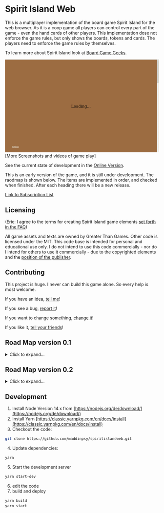 # Spirit Island Web

This is a multiplayer implementation of the board game Spirit Island for the web browser. As it is a coop game all players can control every part of the game - even the hand cards of other players. This implementation dose not enforce the game rules, but only shows the boards, tokens and cards. The players need to enforce the game rules by themselves.

To learn more about Spirit Island look at [Board Game Geeks](https://boardgamegeek.com/boardgame/162886/spirit-island).


![Video of Board Setup](screenshots/BoardSetup1.gif)
[More Screenshots and videos of game play]

See the current state of development in the [Online Version](https://spiritislandweb.herokuapp.com/).

This is an early version of the game, and it is still under development. The raodmap is shown below. The items are implemented in order, and checked when finished. After each heading there will be a new release.

[Link to Subscription List](https://spiritislandweb.hosted.phplist.com/lists/?p=subscribe&id=1)

## Licensing

(Eric: I agree to the terms for creating Spirit Island game elements [set forth in the FAQ](https://querki.net/u/darker/spirit-island-faq/#!.9v5ka4u))

All game assets and texts are owned by Greater Than Games. Other code is licensed under the MIT. This code base is intended for personal and educational use only. I do not intend to use this code commercially - nor do I intend for others to use it commercially - due to the copyrighted elements and the [position of the publisher](https://querki.net/u/darker/spirit-island-faq/#!.9v5ka4u).

## Contributing

This project is huge. I never can build this game alone. So every help is most welcome.

If you have an idea, [tell me](mailto:maddinpsycho@gmail.com?subject=Idea%20for%20SpiritIslandWeb)!

If you see a bug, [report it](https://github.com/maddinpsy/spiritislandweb/issues/new)!

If you want to change something, [change it](https://github.com/maddinpsy/spiritislandweb#development)!

If you like it, [tell your friends](https://spiritislandweb.hosted.phplist.com/lists/?p=subscribe&id=1)!


## Road Map version 0.1

<details>

<summary>Click to expand...</summary>

### Server and multi player

- [x] Set Nickname dialog
- [x] create a new game
- [x] display lobby
  - [x] with link to share 
  - [x] current joined players
  - [x] start button
- [x] join a game by URL
- [x] game play: Display one board for all, no actions (Hello World)

### Design board layout

- [x] 6 base game boards (no thematic)
- [x] ~~zoom and pan the boards, don't sync zoom and pan between clients~~ (not in design phase, breaking dragdrop)
- [x] ~~button to center the view (show all boards)~~ (not in design phase, breaking dragdrop)
- [x] display list with available boards on the left
- [x] drag drop boards and highlight drop spots
- [x] rotate boards with two buttons
- [x] snap to correct position, after rotation
- [x] animate rotation
- [x] synchronize board layout with other players
- [x] animate board move/rotation when updating
- [x] delete board by dropping back into the list ~~(drop spot is highlighted (recycle bin))~~

### Publication

- [x] Bring the game to the cloud as fast as possible. After each improvement there will be an update of the online version.
- [x] Add options to subscribe to updates, users get an email when a new version is available.
- [x] Ask other to help, help is most welcome.

### Add Spirits

- [x] show spirit list on the right, 8 base game spirits
- [x] spirits show as a circular image with fade out border, there name below
- [x] initially no spirits on the boards
- [x] drag drop spirits onto boards
- [x] spirits images are shown in center of the board
- [x] drag drop spirit, when spirit is clicked; drag drop board, when board is clicked
- [x] swap spirits, when drag drop to a board which has already a spirit
- [ ] start game button active, when all boards have a spirits

### Display tokens on board

- [x] Token display in each region
  - [x] all tokens greater than zero displayed as <Icon> x <Number>
  - [x] at least space for 8 tokens with one digit count in each region
  - [x] decrees size of all tokens in one region, if too full
  - [x] don't overlap over region border, even when two digit and lots of tokens 
  - [x] hide when count reaches zero
- [x] Possible tokens
  - [x] Explorer
  - [x] Town
  - [x] City
  - [x] Dahan
  - [x] Blight
  - [ ] Presence for each color
  - [x] Wild
  - [x] Beast
  - [x] Disease
  - [x] Badlands
- [x] User Interaction
  - [x] Every Player can change every region
  - [x] Plus Icon to add new token, shows dialog with all possible tokens
  - [x] small plus/minus icons on each count to increase/decrease number
  - [x] Actions are keep in sync with all players
  - [x] No animation on update

### Display spirit boards

- [x] Display Spirit boards of all chosen spirits
- [x] Possibility to show back site
- [x] possibility to minimize the boards (make it smaller)
- [x] Show Tokens on Presence Track
- ~~[ ] Drag Drop tokens on presence tracks into regions (removes token from track, adds token in region)~~(moved to v0.2)
- [x] Element Counter with increase/decrease buttons (for each spirit, but in snyc so other users can see it)
- [ ] make Element Counter look nicer. Default show all; gray out when zero

### Display spirits cards

- [x] show hand cards
- [x] show discarded cards
- [x] reclaim all and reclaim one button
- [x] option to delete a card (forget a power)
- [x] option to choose cards, display chosen cards (for all players)
- [ ] button to end round. All chosen cards will be discarded
- [ ] choose innate powers, show beside of chosen cards, don't discard them
- [x] option to undo play card (take the active card back to hand)
- [ ] refactor all cards with actions, in one react componente

### Draw cards

- [x] random card pile with all power cards from the base game
- [x] option to draw a minor or major
- [x] dialog with four cards
- [x] player chooses one, which is added to his hand
- [x] other three are discarded to discard pile
- [x] option to show discard pile
- [x] reshuffle when empty
- [x] when player forgets a minor/major it is added to the discard pile
- [x] option to claim one card from the discard pile (for some special rules)

### Invader Cards

- [x] display random card pile, face down
- [x] default configuration for cards
- [x] display slots for explore, build, rage
- [ ] display discard pile, face down
- [ ] option to show content of discard pile
- [x] flip top card on click, pile
- [ ] drag drop cards from one slot to the next
- [ ] animate card movement (flip/shift)
- [ ] show multiple cards per slot (up to two?)

### Fear Cards and Terror

- [x] Display random card pile, face down
- [x] option to show content, but face down
- [x] display slot for earned cards
- [x] display slot for discard cards
- [x] option to flip any card, will be shown face up the rest of the game
- [ ] move cards to next slot by drag drop 
- [ ] show current terror level
- [x] Show fear count, just a number
- [x] Small Plus sign to increase number
- [ ] Reset Sign to reset number to zero
- [ ] Card movemnet animation (flip/shift)

### Blight

- [x] Display Blight count
- [x] Small Plus/Minus sign to increase/decrease number
</details>  

## Road Map version 0.2

<details>

<summary>Click to expand...</summary>

### Server and multi player

- [ ] spectate game, when joining after setup phase?!
- [ ] cahnge nickname button

### Design board layout

- [ ] thematic boards
- [ ] boards from extension (E, F)

### Add Spirits

- [ ] Spirits from all extensions
- [ ] choose which extensions, before game start
- [ ] Options to add custom spirits
- [ ] Remove Presence from board, increases the destryed presence counter
- [ ] Played cards, increase the element counter

### Display tokens on board

- [ ] Explorer + x Strife
- [ ] Town + x Strife
- [ ] City + x Strife
- [ ] transform to basic type, when strife count reaches zero
- [ ] Strife has extra plus/minus signs
- [ ] Auto Add Presence based on Spirit Rules, when Game starts

### Display spirit boards

- [ ] Spirit Boards from all extensions
- [ ] choose which extensions, before game start
- [ ] Options to add custom boards
- [ ] Drag Drop tokens on presence tracks into regions (removes token from track, adds token in region)

### Draw cards

- [ ] random card pile with all power cards from the base game and extension
- [ ] choose which extensions, before game start

### Invader Cards

- [ ] possibility to display multiply cards in one slot
- [ ] possibility to change structure of deck, before game start

### Fear Cards and Tokens

- [ ] possibility to change structure of deck, before game start
- [ ] fear counter, auto reset and move card when count is <numPlayers>*4

### Blight

- [ ] Auto decrease/increase number when blight is changed in one region
- [ ] Animation ?
- [ ] Blighte/Healthy Island Cards

### Events

- [ ] show random deck, face down
- [ ] flip top card on click
- [ ] show discard deck
</details>  


## Development
1. Install Node Version 14.x from [https://nodejs.org/de/download/](https://nodejs.org/de/download/)
2. Install Yarn [https://classic.yarnpkg.com/en/docs/install](https://classic.yarnpkg.com/en/docs/install)
3. Checkout the code:
``` bash
git clone https://github.com/maddinpsy/spiritislandweb.git
```
4. Update dependencies:
``` bash
yarn
```
5. Start the development server
``` bash
yarn start-dev
```
6. edit the code
7. build and deploy
``` bash
yarn build
yarn start
```
